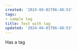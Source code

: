 ```yaml
---
created: '2024-04-01T06:48:53'
tags:
- sample tag
title: Test with tag
updated: '2024-04-01T06:48:53'
---
```


Has a tag